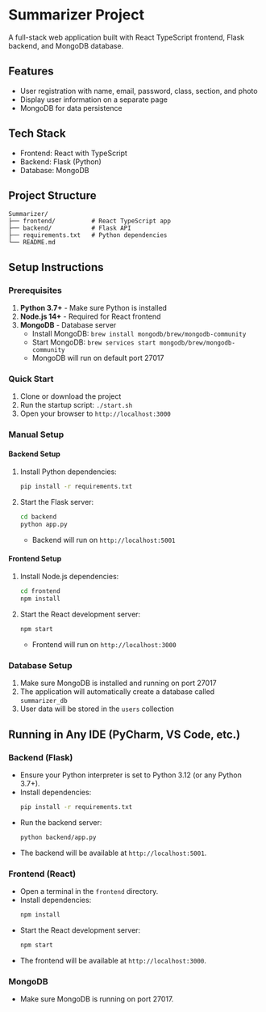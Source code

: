 # Summarizer Project

A full-stack web application built with React TypeScript frontend, Flask backend, and MongoDB database.

## Features
- User registration with name, email, password, class, section, and photo
- Display user information on a separate page
- MongoDB for data persistence

## Tech Stack
- Frontend: React with TypeScript
- Backend: Flask (Python)
- Database: MongoDB

## Project Structure
```
Summarizer/
├── frontend/          # React TypeScript app
├── backend/           # Flask API
├── requirements.txt   # Python dependencies
└── README.md
```

## Setup Instructions

### Prerequisites
1. **Python 3.7+** - Make sure Python is installed
2. **Node.js 14+** - Required for React frontend
3. **MongoDB** - Database server
   - Install MongoDB: `brew install mongodb/brew/mongodb-community`
   - Start MongoDB: `brew services start mongodb/brew/mongodb-community`
   - MongoDB will run on default port 27017

### Quick Start
1. Clone or download the project
2. Run the startup script: `./start.sh`
3. Open your browser to `http://localhost:3000`

### Manual Setup

#### Backend Setup
1. Install Python dependencies:
   ```bash
   pip install -r requirements.txt
   ```
2. Start the Flask server:
   ```bash
   cd backend
   python app.py
   ```
   - Backend will run on `http://localhost:5001`

#### Frontend Setup
1. Install Node.js dependencies:
   ```bash
   cd frontend
   npm install
   ```
2. Start the React development server:
   ```bash
   npm start
   ```
   - Frontend will run on `http://localhost:3000`

### Database Setup
1. Make sure MongoDB is installed and running on port 27017
2. The application will automatically create a database called `summarizer_db`
3. User data will be stored in the `users` collection


## Running in Any IDE (PyCharm, VS Code, etc.)

### Backend (Flask)
- Ensure your Python interpreter is set to Python 3.12 (or any Python 3.7+).
- Install dependencies:
   ```bash
   pip install -r requirements.txt
   ```
- Run the backend server:
   ```bash
   python backend/app.py
   ```
- The backend will be available at `http://localhost:5001`.

### Frontend (React)
- Open a terminal in the `frontend` directory.
- Install dependencies:
   ```bash
   npm install
   ```
- Start the React development server:
   ```bash
   npm start
   ```
- The frontend will be available at `http://localhost:3000`.

### MongoDB
- Make sure MongoDB is running on port 27017.